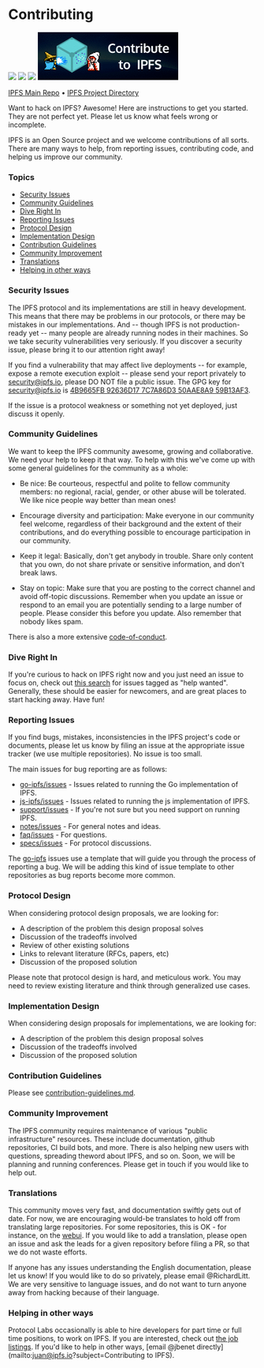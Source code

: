 # Contributing
[![](https://img.shields.io/badge/made%20by-Protocol%20Labs-blue.svg?style=flat-square)](http://ipn.io)
[![](https://img.shields.io/badge/project-IPFS-blue.svg?style=flat-square)](http://ipfs.io/)
[![](https://img.shields.io/badge/freenode-%23ipfs-blue.svg?style=flat-square)](http://webchat.freenode.net/?channels=%23ipfs)
![](https://github.com/jbenet/contribute-ipfs-gif/raw/master/img/contribute.gif)

[IPFS Main Repo](https://github.com/ipfs/ipfs#ipfs---the-permanent-web) • [IPFS Project Directory](https://github.com/ipfs/ipfs#project-directory)

Want to hack on IPFS? Awesome! Here are instructions to get you started.
They are not perfect yet. Please let us know what feels wrong or incomplete.

IPFS is an Open Source project and we welcome contributions of all sorts.
There are many ways to help, from reporting issues, contributing code, and
helping us improve our community.

### Topics

- [Security Issues](#security-issues)
- [Community Guidelines](#community-guidelines)
- [Dive Right In](#dive-right-in)
- [Reporting Issues](#reporting-issues)
- [Protocol Design](#protocol-design)
- [Implementation Design](#implementation-design)
- [Contribution Guidelines](#contribution-guidelines)
- [Community Improvement](#community-improvement)
- [Translations](#translations)
- [Helping in other ways](#helping-in-other-ways)

### Security Issues

The IPFS protocol and its implementations are still in heavy development. This means that there may be problems in our protocols, or there may be mistakes in our implementations. And -- though IPFS is not production-ready yet -- many people are already running nodes in their machines. So we take security vulnerabilities very seriously. If you discover a security issue, please bring it to our attention right away!

If you find a vulnerability that may affect live deployments -- for example, expose a remote execution exploit -- please send your report privately to security@ipfs.io, please DO NOT file a public issue. The GPG key for security@ipfs.io is [4B9665FB 92636D17 7C7A86D3 50AAE8A9 59B13AF3](https://pgp.mit.edu/pks/lookup?op=get&search=0x50AAE8A959B13AF3).

If the issue is a protocol weakness or something not yet deployed, just discuss it openly.

### Community Guidelines

We want to keep the IPFS community awesome, growing and collaborative. We need your help to keep it that way. To help with this we've come up with some general guidelines for the community as a whole:

- Be nice: Be courteous, respectful and polite to fellow community members: no regional, racial, gender, or other abuse will be tolerated. We like nice people way better than mean ones!

- Encourage diversity and participation: Make everyone in our community feel welcome, regardless of their background and the extent of their contributions, and do everything possible to encourage participation in our community.

- Keep it legal: Basically, don't get anybody in trouble. Share only content that you own, do not share private or sensitive information, and don't break laws.

- Stay on topic: Make sure that you are posting to the correct channel and avoid off-topic discussions. Remember when you update an issue or respond to an email you are potentially sending to a large number of people. Please consider this before you update. Also remember that nobody likes spam.

There is also a more extensive [code-of-conduct](code-of-conduct.md).

### Dive Right In

If you're curious to hack on IPFS right now and you just need an issue to focus on, check out [this search](https://github.com/search?utf8=%E2%9C%93&q=label%3A%22difficulty%3Aeasy%22+label%3A%22help+wanted%22+user%3AIPFS+is%3Aopen+&type=Issues) for issues tagged as "help wanted". Generally, these should be easier for newcomers, and are great places to start hacking away. Have fun!

### Reporting Issues

If you find bugs, mistakes, inconsistencies in the IPFS project's code or
documents, please let us know by filing an issue at the appropriate issue
tracker (we use multiple repositories). No issue is too small.

The main issues for bug reporting are as follows:
- [go-ipfs/issues](https://github.com/ipfs/go-ipfs/issues) - Issues related to running the Go implementation of IPFS.
- [js-ipfs/issues](https://github.com/ipfs/js-ipfs/issues) - Issues related to running the js implementation of IPFS.
- [support/issues](https://github.com/ipfs/support/issues) - If you're not sure but you need support on running IPFS.
- [notes/issues](https://github.com/ipfs/notes/issues) - For general notes and ideas.
- [faq/issues](https://github.com/ipfs/faq/issues) - For questions.
- [specs/issues](https://github.com/ipfs/specs/issues) - For protocol discussions.

The [go-ipfs](https://github.com/ipfs/go-ipfs) issues use a template that will guide you through the process of reporting a bug. We will be adding this kind of issue template to other repositories as bug reports become more common.

### Protocol Design

When considering protocol design proposals, we are looking for:

- A description of the problem this design proposal solves
- Discussion of the tradeoffs involved
- Review of other existing solutions
- Links to relevant literature (RFCs, papers, etc)
- Discussion of the proposed solution

Please note that protocol design is hard, and meticulous work. You may need to review existing literature and think through generalized use cases.

### Implementation Design

When considering design proposals for implementations, we are looking for:

- A description of the problem this design proposal solves
- Discussion of the tradeoffs involved
- Discussion of the proposed solution

### Contribution Guidelines

Please see [contribution-guidelines.md](contribution-guidelines.md).

### Community Improvement

The IPFS community requires maintenance of various "public infrastructure" resources. These include documentation, github repositories, CI build bots, and more. There is also helping new users with questions, spreading theword about IPFS, and so on. Soon, we will be planning and running conferences. Please get in touch if you would like to help out.

### Translations

This community moves very fast, and documentation swiftly gets out of date. For now, we are encouraging would-be translates to hold off from translating large repositories. For some repositories, this is OK  - for instance, on the [webui](https://github.com/ipfs/webui). If you would like to add a translation, please open an issue and ask the leads for a given repository before filing a PR, so that we do not waste efforts.

If anyone has any issues understanding the English documentation, please let us know! If you would like to do so privately, please email @RichardLitt. We are very sensitive to language issues, and do not want to turn anyone away from hacking because of their language.

### Helping in other ways

Protocol Labs occasionally is able to hire developers for part time or full time positions, to work on IPFS. If you are interested, check out [the job listings](http://ipn.io/join/#pm). If you'd like to help in other ways, [email @jbenet directly](mailto:juan@ipfs.io?subject=Contributing to IPFS).
